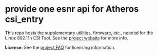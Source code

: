 # provide one esnr api for Atheros csi_entry

This repo hosts the supplementary utilities, firmware, etc., needed for the
Linux 802.11n CSI Tool.  See the [project
website](http://dhalperi.github.com/linux-80211n-csitool/) for more info.

**License:**
See the [project FAQ](http://dhalperi.github.com/linux-80211n-csitool/faq.html) for licensing information.
